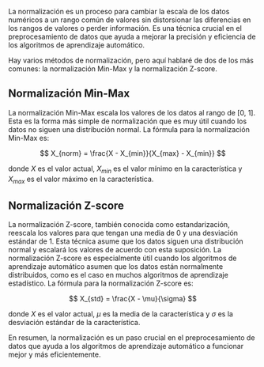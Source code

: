 La normalización es un proceso para cambiar la escala de los datos numéricos a un rango común de valores sin distorsionar las diferencias en los rangos de valores o perder información. Es una técnica crucial en el preprocesamiento de datos que ayuda a mejorar la precisión y eficiencia de los algoritmos de aprendizaje automático.

Hay varios métodos de normalización, pero aquí hablaré de dos de los más comunes: la normalización Min-Max y la normalización Z-score.

## Normalización Min-Max

La normalización Min-Max escala los valores de los datos al rango de [0, 1]. Esta es la forma más simple de normalización que es muy útil cuando los datos no siguen una distribución normal. La fórmula para la normalización Min-Max es:

$$
X_{norm} = \frac{X - X_{min}}{X_{max} - X_{min}}
$$

donde $X$ es el valor actual, $X_{min}$ es el valor mínimo en la característica y $X_{max}$ es el valor máximo en la característica.

## Normalización Z-score

La normalización Z-score, también conocida como estandarización, reescala los valores para que tengan una media de 0 y una desviación estándar de 1. Esta técnica asume que los datos siguen una distribución normal y escalará los valores de acuerdo con esta suposición. La normalización Z-score es especialmente útil cuando los algoritmos de aprendizaje automático asumen que los datos están normalmente distribuidos, como es el caso en muchos algoritmos de aprendizaje estadístico. La fórmula para la normalización Z-score es:

$$
X_{std} = \frac{X - \mu}{\sigma}
$$

donde $X$ es el valor actual, $\mu$ es la media de la característica y $\sigma$ es la desviación estándar de la característica.

En resumen, la normalización es un paso crucial en el preprocesamiento de datos que ayuda a los algoritmos de aprendizaje automático a funcionar mejor y más eficientemente.
